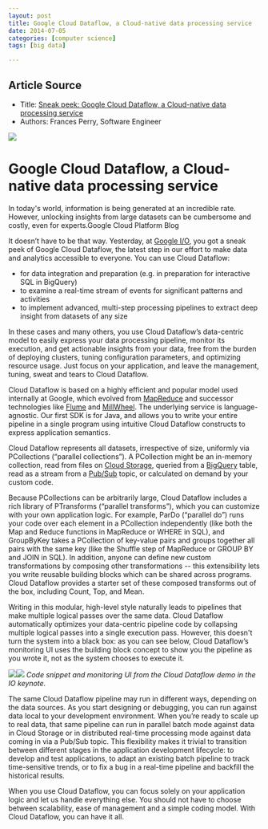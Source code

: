```yaml
---
layout: post
title: Google Cloud Dataflow, a Cloud-native data processing service
date: 2014-07-05
categories: [computer science]
tags: [big data]

---
```




## Article Source
* Title: [Sneak peek: Google Cloud Dataflow, a Cloud-native data processing service](http://googlecloudplatform.blogspot.kr/2014/06/sneak-peek-google-cloud-dataflow-a-cloud-native-data-processing-service.html)
* Authors: Frances Perry, Software Engineer

[![](http://sungsoo.github.com/images/cloud-dataflow.png)](http://sungsoo.github.com/images/cloud-dataflow.png)

# Google Cloud Dataflow, a Cloud-native data processing service

In today's world, information is being generated at an incredible rate.
However, unlocking insights from large datasets can be cumbersome and
costly, even for experts.Google Cloud Platform Blog

 
 It doesn’t have to be that way. Yesterday, at [Google
I/O](https://www.google.com/io), you got a sneak peek of Google Cloud
Dataflow, the latest step in our effort to make data and analytics
accessible to everyone. You can use Cloud Dataflow:
 

-   for data integration and preparation (e.g. in preparation for
    interactive SQL in BigQuery)
-   to examine a real-time stream of events for significant patterns and
    activities
-   to implement advanced, multi-step processing pipelines to extract
    deep insight from datasets of any size


 In these cases and many others, you use Cloud Dataflow’s data-centric
model to easily express your data processing pipeline, monitor its
execution, and get actionable insights from your data, free from the
burden of deploying clusters, tuning configuration parameters, and
optimizing resource usage. Just focus on your application, and leave the
management, tuning, sweat and tears to Cloud Dataflow. 
 
 Cloud Dataflow is based on a highly efficient and popular model used
internally at Google, which evolved from
[MapReduce](http://research.google.com/archive/mapreduce.html) and
successor technologies like
[Flume](http://dl.acm.org/citation.cfm?id=1806638) and
[MillWheel](http://research.google.com/pubs/pub41378.html). The
underlying service is language-agnostic. Our first SDK is for Java, and
allows you to write your entire pipeline in a single program using
intuitive Cloud Dataflow constructs to express application semantics. 
 
 Cloud Dataflow represents all datasets, irrespective of size, uniformly
via PCollections (“parallel collections”). A PCollection might be an
in-memory collection, read from files on [Cloud
Storage](https://cloud.google.com/products/cloud-storage/), queried from
a [BigQuery](https://cloud.google.com/products/bigquery/) table, read as
a stream from a [Pub/Sub](https://developers.google.com/pubsub/) topic,
or calculated on demand by your custom code.
 
 Because PCollections can be arbitrarily large, Cloud Dataflow includes
a rich library of PTransforms (“parallel transforms”), which you can
customize with your own application logic. For example, ParDo (“parallel
do”) runs your code over each element in a PCollection independently
(like both the Map and Reduce functions in MapReduce or WHERE in SQL),
and GroupByKey takes a PCollection of key-value pairs and groups
together all pairs with the same key (like the Shuffle step of MapReduce
or GROUP BY and JOIN in SQL). In addition, anyone can define new custom
transformations by composing other transformations -- this extensibility
lets you write reusable building blocks which can be shared across
programs. Cloud Dataflow provides a starter set of these composed
transforms out of the box, including Count, Top, and Mean. 
 
 Writing in this modular, high-level style naturally leads to pipelines
that make multiple logical passes over the same data. Cloud Dataflow
automatically optimizes your data-centric pipeline code by collapsing
multiple logical passes into a single execution pass. However, this
doesn't turn the system into a black box: as you can see below, Cloud
Dataflow’s monitoring UI uses the building block concept to show you the
pipeline as you wrote it, not as the system chooses to execute it.

![](https://lh4.googleusercontent.com/oJ5wG4q7Wc5AxosNcvcIWqJ7i6PwkaMEsbGcblMcp4V9JQ9w1hbHnQqNK2khWmntUUVRa0_BEDi7qzXssCQnBjupoZIiBOk06ova0svp7Qvn9hwh1UXs5cJ0M4cwADDvDw)![](https://lh4.googleusercontent.com/f3c6eNr8Dt_UyEgojV7zHuXJZFWdYT4JFlwCo7XjypUQSwINLu2PR2Nh_xnM_GLpyf-5MghrDwCxko8nJyzKLqhx6W7tt_Hu37iZcjApYmTkydAr4-VPkvMAB6kHyEI75w)
 *Code snippet and monitoring UI from the Cloud Dataflow demo in the IO
keynote.*
 
 The same Cloud Dataflow pipeline may run in different ways, depending
on the data sources. As you start designing or debugging, you can run
against data local to your development environment. When you’re ready to
scale up to real data, that same pipeline can run in parallel batch mode
against data in Cloud Storage or in distributed real-time processing
mode against data coming in via a Pub/Sub topic. This flexibility makes
it trivial to transition between different stages in the application
development lifecycle: to develop and test applications, to adapt an
existing batch pipeline to track time-sensitive trends, or to fix a bug
in a real-time pipeline and backfill the historical results.
 
 When you use Cloud Dataflow, you can focus solely on your application
logic and let us handle everything else. You should not have to choose
between scalability, ease of management and a simple coding model. With
Cloud Dataflow, you can have it all.
